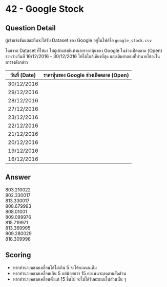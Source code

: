 # 42 - Google Stock
## Question Detail
ผู้เข้าแข่งขันแต่ละทีมจะได้รับ Dataset ของ Google อยู่ในไฟล์ชื่อ `google_stock.csv`

โดยจาก Dataset ที่ให้มา ให้ผู้เข้าแข่งขันทำนายราคาหุ้นของ Google ในช่วงเปิดตลาด (Open) ระหว่างวันที่ 16/12/2016 - 30/12/2016 ให้ได้ใกล้เคียงที่สุด และเติมคำตอบที่ทำนายได้ลงในตารางดังกล่าว

|วันที่ (Date)|ราคาหุ้นของ Google ช่วงเปิดตลาด (Open)|
|:--:|:--:|
|30/12/2016||
|29/12/2016||
|28/12/2016||
|27/12/2016||
|23/12/2016||
|22/12/2016||
|21/12/2016||
|20/12/2016||
|19/12/2016||
|16/12/2016||

## Answer
803.210022  
802.330017  
813.330017  
808.679993  
808.01001  
809.099976  
815.719971  
813.369995  
809.280029  
818.309998

## Scoring
- หากทำนายคลาดเคลื่อนได้ไม่เกิน 5 จะได้คะแนนเต็ม
- หากทำนายคลาดเคลื่อนเกิน 5 แต่น้อยกว่า 15 คะแนนจะลดตามสัดส่วน
- หากทำนายคลาดเคลื่อนตั้งแต่ 15 ขึ้นไป จะไม่ได้รับคะแนนในส่วนนั้น ๆ
